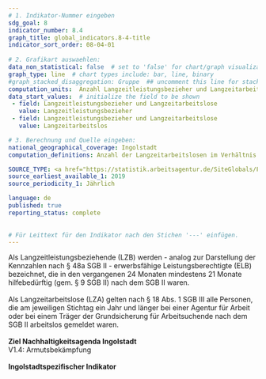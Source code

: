```yaml
---
# 1. Indikator-Nummer eingeben 
sdg_goal: 8 
indicator_number: 8.4
graph_title: global_indicators.8-4-title
indicator_sort_order: 08-04-01
 
# 2. Grafikart auswaehlen: 
data_non_statistical: false  # set to 'false' for chart/graph visualization 
graph_type: line  # chart types include: bar, line, binary 
#graph_stacked_disaggregation: Gruppe  ## uncomment this line for stacked bars. eplace 'Geschlecht' with the field of aggregation. 
computation_units:  Anzahl Langzeitleistungsbezieher und Langzeitarbeitslos
data_start_values:  # initialize the field to be shown  
 - field: Langzeitleistungsbezieher und Langzeitarbeitslose 
   value: Langzeitleistungsbezieher
 - field: Langzeitleistungsbezieher und Langzeitarbeitslose 
   value: Langzeitarbeitslos

# 3. Berechnung und Quelle eingeben: 
national_geographical_coverage: Ingolstadt 
computation_definitions: Anzahl der Langzeitarbeitslosen im Verhältnis zu den Lanzeitleistungsbeziehern

SOURCE_TYPE: <a href="https://statistik.arbeitsagentur.de/SiteGlobals/Forms/Suche/Einzelheftsuche_Formular.html?topic_f=lzb-zr&r_f=by_Ingolstadt">Bundesagentur für Arbeit, Langzeitleistungsbeziehende</a> und <a href="https://statistik.arbeitsagentur.de/SiteGlobals/Forms/Suche/Einzelheftsuche_Formular.html?topic_f=langzeitarbeitslosigkeit&r_f=by_Ingolstadt">Bundesagentur für Arbeit, Langzeitarbeitslosigkeit</a>  # data source  
source_earliest_available_1: 2019
source_periodicity_1: Jährlich

language: de   
published: true 
reporting_status: complete
 
 
# Für Leittext für den Indikator nach den Stichen '---' einfügen. 
---
```

Als Langzeitleistungsbeziehende (LZB) werden - analog zur Darstellung der Kennzahlen nach § 48a SGB II - erwerbsfähige Leistungsberechtigte (ELB) bezeichnet, die in den vergangenen 24 Monaten mindestens 21 Monate hilfebedürftig (gem. § 9 SGB II) nach dem SGB II waren.<br>
<br>
Als Langzeitarbeitslose (LZA) gelten nach § 18 Abs. 1 SGB III alle Personen, die am jeweiligen Stichtag ein Jahr und länger bei einer Agentur für Arbeit oder bei einem Träger der Grundsicherung für Arbeitsuchende nach dem SGB II arbeitslos gemeldet waren.<br>
<br>
<b>Ziel Nachhaltigkeitsagenda Ingolstadt</b><br>
V1.4: Armutsbekämpfung<br>
<br>
<b>Ingolstadtspezifischer Indikator</b>
